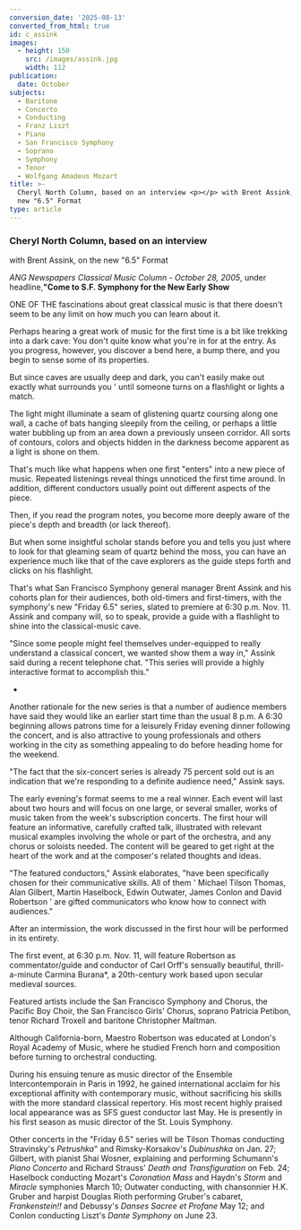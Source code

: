 ```yaml
---
conversion_date: '2025-08-13'
converted_from_html: true
id: c_assink
images:
  - height: 150
    src: /images/assink.jpg
    width: 112
publication:
  date: October
subjects:
  - Baritone
  - Concerto
  - Conducting
  - Franz Liszt
  - Piano
  - San Francisco Symphony
  - Soprano
  - Symphony
  - Tenor
  - Wolfgang Amadeus Mozart
title: >-
  Cheryl North Column, based on an interview <p></p> with Brent Assink, on the
  new "6.5" Format
type: article
---
```


### Cheryl North Column, based on an interview

 with Brent Assink, on the new "6.5" Format

*ANG Newspapers Classical Music Column - October 28, 2005*,
under
headline,**"Come to S.F. Symphony for the New Early Show**

ONE OF THE fascinations about great classical music is that there doesn't seem to be any limit on how much you can learn about it.

Perhaps hearing a great work of music for the first time is a bit like trekking into a dark cave: You don't quite know what you're in for at the entry. As you progress, however, you discover a bend here, a bump there, and you begin to sense some of its properties.

But since caves are usually deep and dark, you can't easily make out exactly what surrounds you ' until someone turns on a flashlight or lights a match.

The light might illuminate a seam of glistening quartz coursing along one wall, a cache of bats hanging sleepily from the ceiling, or perhaps a little water bubbling up from an area down a previously unseen corridor. All sorts of contours, colors and objects hidden in the darkness become apparent as a light is shone on them.

That's much like what happens when one first "enters" into a new piece of music. Repeated listenings reveal things unnoticed the first time around. In addition, different conductors usually point out different aspects of the piece.

Then, if you read the program notes, you become more deeply aware of the piece's depth and breadth (or lack thereof).

But when some insightful scholar stands before you and tells you just where to look for that gleaming seam of quartz behind the moss, you can have an experience much like that of the cave explorers as the guide steps forth and clicks on his flashlight.

That's what San Francisco Symphony general manager Brent Assink and his cohorts plan for their audiences, both old-timers and first-timers, with the symphony's new "Friday 6.5" series, slated to premiere at 6:30 p.m. Nov. 11. Assink and company will, so to speak, provide a guide with a flashlight to shine into the classical-music cave.

"Since some people might feel themselves under-equipped to really understand a classical concert, we wanted show them a way in," Assink said during a recent telephone chat. "This series will provide a highly interactive format to accomplish this."

*

Another rationale for the new series is that a number of audience members have said they would like an earlier start time than the usual 8 p.m. A 6:30 beginning allows patrons time for a leisurely Friday evening dinner following the concert, and is also attractive to young professionals and others working in the city as something appealing to do before heading home for the weekend.

"The fact that the six-concert series is already 75 percent sold out is an indication that we're responding to a definite audience need," Assink says.

The early evening's format seems to me a real winner. Each event will last about two hours and will focus on one large, or several smaller, works of music taken from the week's subscription concerts. The first hour will feature an informative, carefully crafted talk, illustrated with relevant musical examples involving the whole or part of the orchestra, and any chorus or soloists needed. The content will be geared to get right at the heart of the work and at the composer's related thoughts and ideas.

"The featured conductors," Assink elaborates, "have been specifically chosen for their communicative skills. All of them ' Michael Tilson Thomas, Alan Gilbert, Martin Haselbock, Edwin Outwater, James Conlon and David Robertson ' are gifted communicators who know how to connect with audiences."

After an intermission, the work discussed in the first hour will be performed in its entirety.

The first event, at 6:30 p.m. Nov. 11, will feature Robertson as commentator/guide and conductor of Carl Orff's sensually beautiful, thrill-a-minute Carmina Burana*, a 20th-century work based upon secular medieval sources.

Featured artists include the San Francisco Symphony and Chorus, the Pacific Boy Choir, the San Francisco Girls' Chorus, soprano Patricia Petibon, tenor Richard Troxell and baritone Christopher Maltman.

Although California-born, Maestro Robertson was educated at London's Royal Academy of Music, where he studied French horn and composition before turning to orchestral conducting.

During his ensuing tenure as music director of the Ensemble Intercontemporain in Paris in 1992, he gained international acclaim for his exceptional affinity with contemporary music, without sacrificing his skills with the more standard classical repertory. His most recent highly praised local appearance was as SFS guest conductor last May. He is presently in his first season as music director of the St. Louis Symphony.

Other concerts in the "Friday 6.5" series will be Tilson Thomas conducting Stravinsky's *Petrushka*" and Rimsky-Korsakov's *Dubinushka* on Jan. 27; Gilbert, with pianist Shai Wosner, explaining and performing Schumann's *Piano Concerto* and Richard Strauss' *Death and Transfiguration* on Feb. 24; Haselbock conducting Mozart's *Coronation Mass* and Haydn's *Storm* and *Miracle* symphonies March 10; Outwater conducting, with chansonnier H.K. Gruber and harpist Douglas Rioth performing Gruber's cabaret, *Frankenstein!!* and Debussy's *Danses Sacree et Profane* May 12; and Conlon conducting Liszt's *Dante Symphony* on June 23.

